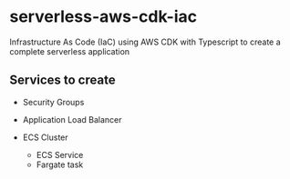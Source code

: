 # serverless-aws-cdk-iac
Infrastructure As Code (IaC) using AWS CDK with Typescript to create a complete serverless application

## Services to create


- Security Groups

- Application Load Balancer
- ECS Cluster
  - ECS Service
  - Fargate task
